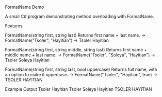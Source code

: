 FormatName Demo

A small C# program demonstrating method overloading with FormatName.

Features

FormatName(string first, string last)
Returns first name + last name.
→ FormatName("Tsoler", "Hayitian") → Tsoler Hayitian

FormatName(string first, string middle, string last)
Returns first name + middle name + last name.
→ FormatName("Tsoler", "Soleya", "Hayitian") → Tsoler Soleya Hayitian

FormatName(string first, string last, bool uppercase)
Returns full name, with an option to make it uppercase.
→ FormatName("Tsoler", "Hayitian", true) → TSOLER HAYITIAN

Example Output
Tsoler Hayitian
Tsoler Soleya Hayitian
TSOLER HAYITIAN
